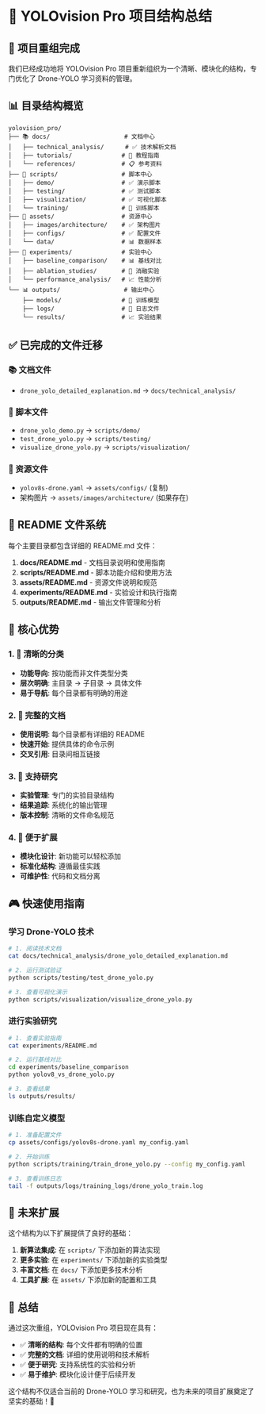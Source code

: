 # 📁 YOLOvision Pro 项目结构总结

## 🎯 项目重组完成

我们已经成功地将 YOLOvision Pro 项目重新组织为一个清晰、模块化的结构，专门优化了 Drone-YOLO 学习资料的管理。

## 📊 目录结构概览

```
yolovision_pro/
├── 📚 docs/                     # 文档中心
│   ├── technical_analysis/      # ✅ 技术解析文档
│   ├── tutorials/              # 📖 教程指南
│   └── references/             # 📋 参考资料
├── 🔧 scripts/                  # 脚本中心
│   ├── demo/                   # ✅ 演示脚本
│   ├── testing/                # ✅ 测试脚本
│   ├── visualization/          # ✅ 可视化脚本
│   └── training/               # 🚀 训练脚本
├── 🎨 assets/                   # 资源中心
│   ├── images/architecture/    # ✅ 架构图片
│   ├── configs/                # ✅ 配置文件
│   └── data/                   # 📊 数据样本
├── 🧪 experiments/              # 实验中心
│   ├── baseline_comparison/    # 📊 基线对比
│   ├── ablation_studies/       # 🔬 消融实验
│   └── performance_analysis/   # 📈 性能分析
└── 📊 outputs/                  # 输出中心
    ├── models/                 # 🤖 训练模型
    ├── logs/                   # 📝 日志文件
    └── results/                # 📈 实验结果
```

## ✅ 已完成的文件迁移

### 📚 文档文件
- `drone_yolo_detailed_explanation.md` → `docs/technical_analysis/`

### 🔧 脚本文件
- `drone_yolo_demo.py` → `scripts/demo/`
- `test_drone_yolo.py` → `scripts/testing/`
- `visualize_drone_yolo.py` → `scripts/visualization/`

### 🎨 资源文件
- `yolov8s-drone.yaml` → `assets/configs/` (复制)
- 架构图片 → `assets/images/architecture/` (如果存在)

## 📖 README 文件系统

每个主要目录都包含详细的 README.md 文件：

1. **docs/README.md** - 文档目录说明和使用指南
2. **scripts/README.md** - 脚本功能介绍和使用方法
3. **assets/README.md** - 资源文件说明和规范
4. **experiments/README.md** - 实验设计和执行指南
5. **outputs/README.md** - 输出文件管理和分析

## 🎯 核心优势

### 1. 📁 清晰的分类
- **功能导向**: 按功能而非文件类型分类
- **层次明确**: 主目录 → 子目录 → 具体文件
- **易于导航**: 每个目录都有明确的用途

### 2. 🔗 完整的文档
- **使用说明**: 每个目录都有详细的 README
- **快速开始**: 提供具体的命令示例
- **交叉引用**: 目录间相互链接

### 3. 🧪 支持研究
- **实验管理**: 专门的实验目录结构
- **结果追踪**: 系统化的输出管理
- **版本控制**: 清晰的文件命名规范

### 4. 🚀 便于扩展
- **模块化设计**: 新功能可以轻松添加
- **标准化结构**: 遵循最佳实践
- **可维护性**: 代码和文档分离

## 🎮 快速使用指南

### 学习 Drone-YOLO 技术
```bash
# 1. 阅读技术文档
cat docs/technical_analysis/drone_yolo_detailed_explanation.md

# 2. 运行测试验证
python scripts/testing/test_drone_yolo.py

# 3. 查看可视化演示
python scripts/visualization/visualize_drone_yolo.py
```

### 进行实验研究
```bash
# 1. 查看实验指南
cat experiments/README.md

# 2. 运行基线对比
cd experiments/baseline_comparison
python yolov8_vs_drone_yolo.py

# 3. 查看结果
ls outputs/results/
```

### 训练自定义模型
```bash
# 1. 准备配置文件
cp assets/configs/yolov8s-drone.yaml my_config.yaml

# 2. 开始训练
python scripts/training/train_drone_yolo.py --config my_config.yaml

# 3. 查看训练日志
tail -f outputs/logs/training_logs/drone_yolo_train.log
```

## 🔮 未来扩展

这个结构为以下扩展提供了良好的基础：

1. **新算法集成**: 在 `scripts/` 下添加新的算法实现
2. **更多实验**: 在 `experiments/` 下添加新的实验类型
3. **丰富文档**: 在 `docs/` 下添加更多技术分析
4. **工具扩展**: 在 `assets/` 下添加新的配置和工具

## 🎉 总结

通过这次重组，YOLOvision Pro 项目现在具有：

- ✅ **清晰的结构**: 每个文件都有明确的位置
- ✅ **完整的文档**: 详细的使用说明和技术解析
- ✅ **便于研究**: 支持系统性的实验和分析
- ✅ **易于维护**: 模块化设计便于后续开发

这个结构不仅适合当前的 Drone-YOLO 学习和研究，也为未来的项目扩展奠定了坚实的基础！🚀

